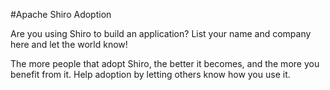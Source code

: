 <a name="Adoption-ApacheShiroAdoption"></a>
#Apache Shiro Adoption

Are you using Shiro to build an application? List your name and company here and let the world know!

The more people that adopt Shiro, the better it becomes, and the more you benefit from it. Help adoption by letting others know how you use it.